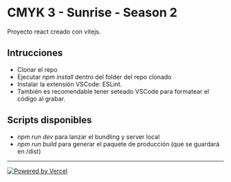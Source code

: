 # CMYK 3 - Sunrise - Season 2

Proyecto react creado con vitejs.

## Intrucciones

- Clonar el repo
- Ejecutar *npm install* dentro del folder del repo clonado
- Instalar la extensión VSCode: ESLint.
- También es recomendable tener seteado VSCode para formatear el código al grabar.

## Scripts disponibles
- *npm run dev* para lanzar el bundling y server local
- *npm run build* para generar el paquete de producción (que se guardará en /dist)

***

<a href="https://vercel.com/?utm_source=hifrontendcafe&utm_campaign=oss">
  <img src="https://www.datocms-assets.com/31049/1618983297-powered-by-vercel.svg" alt="Powered by Vercel" />
</a>
